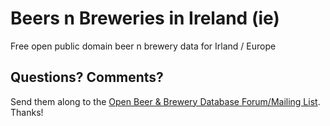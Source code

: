 # Beers n Breweries in Ireland (ie)


Free open public domain beer n brewery data for Irland / Europe

## Questions? Comments?

Send them along to the
[Open Beer & Brewery Database Forum/Mailing List](http://groups.google.com/group/beerdb).
Thanks!

